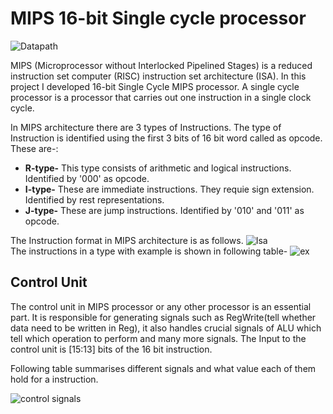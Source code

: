 # MIPS 16-bit Single cycle processor
![Datapath](https://user-images.githubusercontent.com/46645257/89717885-490d6780-d9d8-11ea-9fd3-756eed49fc36.png)

MIPS (Microprocessor without Interlocked Pipelined Stages) is a reduced instruction set computer (RISC) instruction set architecture (ISA). In this project I developed 16-bit Single Cycle MIPS processor. A single cycle processor is a processor that carries out one instruction in a single clock cycle.

In MIPS architecture there are 3 types of Instructions. The type of Instruction is identified using the first 3 bits of 16 bit word called as opcode. These are-:
* **R-type-** This type consists of arithmetic and logical instructions. Identified by '000' as opcode.
* **I-type-** These are immediate instructions. They requie sign extension. Identified by rest representations.
* **J-type-** These are jump instructions. Identified by '010' and '011' as opcode.

The Instruction format in MIPS architecture is as follows.
![Isa](https://user-images.githubusercontent.com/46645257/89718432-28dfa780-d9dc-11ea-8305-69c7240d7915.png)                             
The instructions in a type with example is shown in following table-
![ex](https://user-images.githubusercontent.com/46645257/89728724-0b96f180-da4d-11ea-86c3-14e4c0738469.png)

## Control Unit
The control unit in MIPS processor or any other processor is an essential part. It is responsible for generating signals such as RegWrite(tell whether data need to be written in Reg), it also handles crucial signals of ALU which tell which operation to perform and many more signals.
The Input to the control unit is [15:13] bits of the 16 bit instruction.

Following table summarises different signals and what value each of them hold for a instruction.

![control signals](https://user-images.githubusercontent.com/46645257/89728830-c7f0b780-da4d-11ea-881f-fb1ecb3371f4.png)
